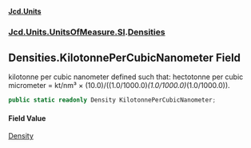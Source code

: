 #### [Jcd.Units](index.md 'index')

### [Jcd.Units.UnitsOfMeasure.SI](Jcd.Units.UnitsOfMeasure.SI.md 'Jcd.Units.UnitsOfMeasure.SI').[Densities](Densities.md 'Jcd.Units.UnitsOfMeasure.SI.Densities')

## Densities.KilotonnePerCubicNanometer Field

kilotonne per cubic nanometer defined such that: hectotonne per cubic micrometer = kt/nm³ ×
(10.0)/((1.0/1000.0)*(1.0/1000.0)*(1.0/1000.0)).

```csharp
public static readonly Density KilotonnePerCubicNanometer;
```

#### Field Value

[Density](Density.md 'Jcd.Units.UnitTypes.Density')